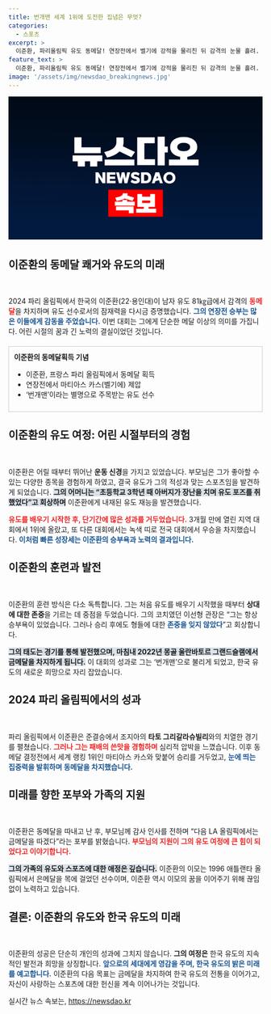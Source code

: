 ```yaml
---
title: 번개맨 세계 1위에 도전한 집념은 무엇?
categories:
  - 스포츠
excerpt: >
  이준환, 파리올림픽 유도 동메달! 연장전에서 벨기에 강적을 물리친 뒤 감격의 눈물 흘려. 금메달 꿈은 미뤄졌지만, 4년 뒤 LA에서의 재도전에 대한 열망과 부모님에 대한 감사로 가득 차 있다.
feature_text: >
  이준환, 파리올림픽 유도 동메달! 연장전에서 벨기에 강적을 물리친 뒤 감격의 눈물 흘려. 금메달 꿈은 미뤄졌지만, 4년 뒤 LA에서의 재도전에 대한 열망과 부모님에 대한 감사로 가득 차 있다.
image: '/assets/img/newsdao_breakingnews.jpg'
---
```


<p><img src="/assets/img/newsdao_breakingnews.jpg" alt="ontimetimes 속보" /></p>

<h2 data-ke-size="size26">이준환의 동메달 쾌거와 유도의 미래</h2>

<p data-ke-size="size16">&nbsp;</p>

<p>2024 파리 올림픽에서 한국의 이준환(22·용인대)이 남자 유도 81㎏급에서 감격의 <b><span style="color: #ee2323;">동메달</span></b>을 차지하며 유도 선수로서의 잠재력을 다시금 증명했습니다. <b><span style="color: #1a5490;">그의 연장전 승부는 많은 이들에게 감동을 주었습니다.</span></b> 이번 대회는 그에게 단순한 메달 이상의 의미를 가집니다. 어린 시절의 꿈과 긴 노력의 결실이었던 것입니다.</p>

<div style="margin: 20px 0; padding: 10px; border: 1px solid #ccc;">
<b>이준환의 동메달획득 기념</b>
<ul>
<li>이준환, 프랑스 파리 올림픽에서 동메달 획득</li>
<li>연장전에서 마티아스 카스(벨기에) 제압</li>
<li>‘번개맨’이라는 별명으로 주목받는 유도 선수</li>
</ul>
</div>

<h2 data-ke-size="size26">이준환의 유도 여정: 어린 시절부터의 경험</h2>

<p data-ke-size="size16">&nbsp;</p>

<p>이준환은 어릴 때부터 뛰어난 <b>운동 신경</b>을 가지고 있었습니다. 부모님은 그가 좋아할 수 있는 다양한 종목을 경험하게 하였고, 결국 유도가 그의 적성과 맞는 스포츠임을 발견하게 되었습니다. <b><span style="background-color: #21538527;">그의 어머니는 “초등학교 3학년 때 아버지가 장난을 치며 유도 포즈를 취했었다”고 회상하며</span></b> 이준환에게 내재된 유도 재능을 발견했습니다. </p>

<p><b><span style="color: #ee2323;">유도를 배우기 시작한 후, 단기간에 많은 성과를 거두었습니다.</span></b> 3개월 만에 열린 지역 대회에서 1위에 올랐고, 또 다른 대회에서는 녹색 띠로 전국 대회에서 우승을 차지했습니다. <b><span style="color: #1a5490;">이처럼 빠른 성장세는 이준환의 승부욕과 노력의 결과입니다.</span></b></p>

<h2 data-ke-size="size26">이준환의 훈련과 발전</h2>

<p data-ke-size="size16">&nbsp;</p>

<p>이준환의 훈련 방식은 다소 독특합니다. 그는 처음 유도를 배우기 시작했을 때부터 <b>상대에 대한 존중</b>을 기르는 데 중점을 두었습니다. 그의 코치였던 이선형 관장은 “그는 항상 승부욕이 있었습니다. 그러나 승리 후에도 형들에 대한 <b><span style="color: #1a5490;">존중을 잊지 않았다</span></b>”고 회상합니다. </p>

<p><b><span style="background-color: #21538527;">그의 태도는 경기를 통해 발전했으며, 마침내 2022년 몽골 울란바토르 그랜드슬램에서 금메달을 차지하게 됩니다.</span></b> 이 대회의 성과로 그는 ‘번개맨’으로 불리게 되었고, 한국 유도의 새로운 희망으로 자리 잡았습니다.</p>

<h2 data-ke-size="size26">2024 파리 올림픽에서의 성과</h2>

<p data-ke-size="size16">&nbsp;</p>

<p>파리 올림픽에서 이준환은 준결승에서 조지아의 <b>타토 그리갈라슈빌리</b>와의 치열한 경기를 펼쳤습니다. <b><span style="color: #ee2323;">그러나 그는 패배의 쓴맛을 경험하며</span></b> 심리적 압박을 느꼈습니다. 이후 동메달 결정전에서 세계 랭킹 1위인 마티아스 카스와 맞붙어 승리를 거두었고, <b><span style="color: #1a5490;">눈에 띄는 집중력을 발휘하며 동메달을 차지했습니다.</span></b></p>

<h2 data-ke-size="size26">미래를 향한 포부와 가족의 지원</h2>

<p data-ke-size="size16">&nbsp;</p>

<p>이준환은 동메달을 따내고 난 후, 부모님께 감사 인사를 전하며 “다음 LA 올림픽에서는 금메달을 따겠다”라는 포부를 밝혔습니다. <b><span style="color: #ee2323;">부모님의 지원이 그의 유도 여정에 큰 힘이 되었다고 이야기합니다.</span></b></p>

<p><b><span style="background-color: #21538527;">그의 가족의 유도와 스포츠에 대한 애정은 깊습니다.</span></b> 이준환의 이모는 1996 애틀랜타 올림픽에서 은메달을 목에 걸었던 선수이며, 이준환 역시 이모의 꿈을 이어주기 위해 끊임없이 노력하고 있습니다.</p>

<h2 data-ke-size="size26">결론: 이준환의 유도와 한국 유도의 미래</h2>

<p data-ke-size="size16">&nbsp;</p>

<p>이준환의 성공은 단순히 개인의 성과에 그치지 않습니다. <b>그의 여정은</b> 한국 유도의 지속적인 발전과 희망을 상징합니다. <b><span style="color: #1a5490;">앞으로의 세대에게 영감을 주며, 한국 유도의 밝은 미래를 예고합니다.</span></b> 이준환의 다음 목표는 금메달을 차지하여 한국 유도의 전통을 이어가고, 자신이 사랑하는 스포츠에 대한 헌신을 계속 이어나가는 것입니다.</p>
실시간 뉴스 속보는, <a href="https://newsdao.kr" rel="dofollow">https://newsdao.kr</a>


